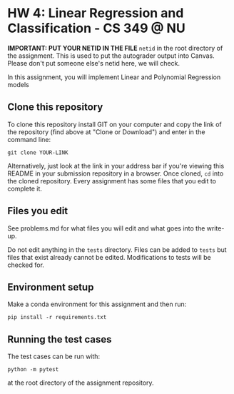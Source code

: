 # HW 4: Linear Regression and Classification - CS 349 @ NU

**IMPORTANT: PUT YOUR NETID IN THE FILE** `netid` in the root directory of the assignment.
This is used to put the autograder output into Canvas. Please don't put someone else's netid
here, we will check.

In this assignment, you will implement Linear and Polynomial Regression models

## Clone this repository

To clone this repository install GIT on your computer and copy the link of the repository (find above at "Clone or Download") and enter in the command line:

`git clone YOUR-LINK`

Alternatively, just look at the link in your address bar if you're viewing this README in your submission repository in a browser. Once cloned, `cd` into the cloned repository. Every assignment has some files that you edit to complete it.

## Files you edit

See problems.md for what files you will edit and what goes into the write-up.

Do not edit anything in the `tests` directory. Files can be added to `tests` but files that exist already cannot be edited. Modifications to tests will be checked for.

## Environment setup

Make a conda environment for this assignment and then run:

`pip install -r requirements.txt`

## Running the test cases

The test cases can be run with:

`python -m pytest`

at the root directory of the assignment repository.